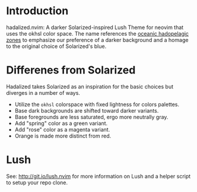 # Introduction

hadalized.nvim: A darker Solarized-inspired Lush Theme for neovim that uses the
okhsl color space. The name references the
[oceanic hadopelagic zones](https://en.wikipedia.org/wiki/Hadal_zone)
to emphasize our preference of a darker background and a homage to the
original choice of Solarized's blue.

# Differenes from Solarized

Hadalized takes Solarized as an inspiration for the basic choices but
diverges in a number of ways.

- Utilize the `okhsl` colorspace with fixed lightness for colors palettes.
- Base dark backgrounds are shifted toward darker variants.
- Base foregrounds are less saturated, ergo more neutrally gray.
- Add "spring" color as a green variant.
- Add "rose" color as a magenta variant.
- Orange is made more distinct from red.


# Lush

See: http://git.io/lush.nvim for more information on Lush and a helper script
to setup your repo clone.



